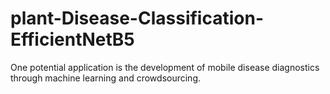 # plant-Disease-Classification-EfficientNetB5
One potential application is the development of mobile disease diagnostics through machine learning and crowdsourcing.
